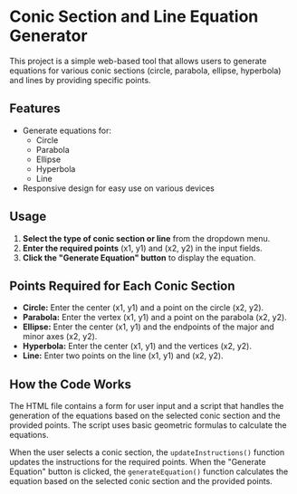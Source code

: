 # Conic Section and Line Equation Generator

This project is a simple web-based tool that allows users to generate equations for various conic sections (circle, parabola, ellipse, hyperbola) and lines by providing specific points.

## Features

- Generate equations for:
  - Circle
  - Parabola
  - Ellipse
  - Hyperbola
  - Line
- Responsive design for easy use on various devices

## Usage

1. **Select the type of conic section or line** from the dropdown menu.
2. **Enter the required points** (x1, y1) and (x2, y2) in the input fields.
3. **Click the "Generate Equation" button** to display the equation.

## Points Required for Each Conic Section

- **Circle:** Enter the center (x1, y1) and a point on the circle (x2, y2).
- **Parabola:** Enter the vertex (x1, y1) and a point on the parabola (x2, y2).
- **Ellipse:** Enter the center (x1, y1) and the endpoints of the major and minor axes (x2, y2).
- **Hyperbola:** Enter the center (x1, y1) and the vertices (x2, y2).
- **Line:** Enter two points on the line (x1, y1) and (x2, y2).

## How the Code Works

The HTML file contains a form for user input and a script that handles the generation of the equations based on the selected conic section and the provided points. The script uses basic geometric formulas to calculate the equations.

When the user selects a conic section, the `updateInstructions()` function updates the instructions for the required points. When the "Generate Equation" button is clicked, the `generateEquation()` function calculates the equation based on the selected conic section and the provided points.
